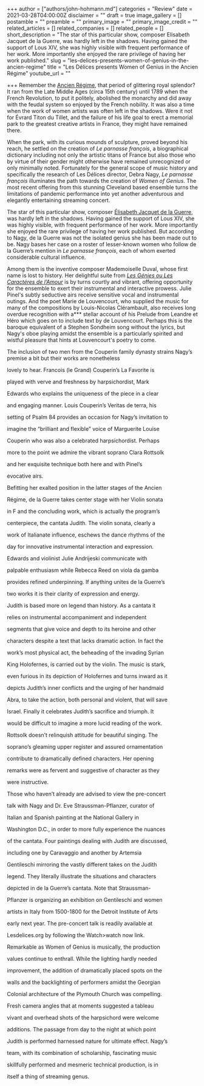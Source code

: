 +++
author = ["authors/john-hohmann.md"]
categories = "Review"
date = 2021-03-28T04:00:00Z
disclaimer = ""
draft = true
image_gallery = []
postamble = ""
preamble = ""
primary_image = ""
primary_image_credit = ""
related_articles = []
related_companies = []
related_people = []
short_description = "The star of this particular show, composer Elisabeth Jacquet de la Guerre, was hardly left in the shadows. Having gained the support of Lous XIV, she was highly visible with frequent performance of her work. More importantly she enjoyed the rare privilege of having her work published."
slug = "les-delices-presents-women-of-genius-in-the-ancien-regime"
title = "Les Délices presents Women of Genius in the Ancien Régime"
youtube_url = ""

+++
Remember the [Ancien Régime](https://en.wikipedia.org/wiki/Ancien_R%C3%A9gime), that period of glittering royal splendor? It ran from the Late Middle Ages (circa 15th century) until 1789 when the French Revolution, to put it politely, abolished the monarchy and did away with the feudal system so enjoyed by the French nobility. It was also a time when the work of women artists was often left in the shadows. Were it not for Évrard Titon du Tillet, and the failure of his life goal to erect a memorial park to the greatest creative artists in France, they might have remained there.

When the park, with its curious mounds of sculpture, proved beyond his reach, he settled on the creation of _Le parnasse françois_, a biographical dictionary including not only the artistic titans of France but also those who by virtue of their gender might otherwise have remained unrecognized or only minimally noted. Fortunately for the general scope of music history and specifically the research of Les Délices director, Debra Nagy, _Le parnasse françois_ illuminates the path towards the creation of _Women of Genius_. The most recent offering from this stunning Cleveland based ensemble turns the limitations of pandemic performance into yet another adventurous and elegantly entertaining streaming concert.

The star of this particular show, composer [Élisabeth Jacquet de la Guerre](https://en.wikipedia.org/wiki/%C3%89lisabeth_Jacquet_de_La_Guerre), was hardly left in the shadows. Having gained the support of Lous XIV, she was highly visible, with frequent performance of her work. More importantly she enjoyed the rare privilege of having her work published. But according to Nagy, de la Guerre was not the isolated genius she has been made out to be. Nagy bases her case on a roster of lesser-known women who follow de la Guerre’s mention in _Le parnasse françois_, each of whom exerted considerable cultural influence.

Among them is the inventive composer Mademoiselle Duval, whose first name is lost to history. Her delightful suite from [_Les Génies ou Les Caractéres de l’Amour_](https://imslp.org/wiki/Les_G%C3%A9nies_ou_Les_Caract%C3%A8res_de_l'amour_(Duval%2C_Mademoiselle)) is by turns courtly and vibrant, offering opportunity for the ensemble to exert their instrumental and interactive prowess. Julie Pinel's subtly seductive airs receive sensitive vocal and instrumental outings. And the poet Marie de Louvencourt, who supplied the music for many of the compositions by Louis-Nicolas Clérambault, also receives long overdue recognition with a*** stellar account of his Prelude from Leandre et Héro which goes on to include text by de Louvencourt. Perhaps this is the baroque equivalent of a Stephen Sondheim song without the lyrics, but Nagy's oboe playing amidst the ensemble is a particularly spirited and wistful pleasure that hints at Louvencourt's poetry to come.

The inclusion of two men from the Couperin family dynasty strains Nagy’s premise a bit but their works are nonetheless

lovely to hear. Francois (le Grand) Couperin’s La Favorite is

played with verve and freshness by harpsichordist, Mark

Edwards who explains the uniqueness of the piece in a clear

and engaging manner. Louis Couperin’s Veritas de terra, his

setting of Psalm 84 provides an occasion for Nagy’s invitation to

imagine the “brilliant and flexible” voice of Marguerite Louise

Couperin who was also a celebrated harpsichordist. Perhaps

more to the point we admire the vibrant soprano Clara Rottsolk

and her exquisite technique both here and with Pinel’s

evocative airs.

Befitting her exalted position in the latter stages of the Ancien

Régime, de la Guerre takes center stage with her Violin sonata

in F and the concluding work, which is actually the program’s

centerpiece, the cantata Judith. The violin sonata, clearly a

work of Italianate influence, eschews the dance rhythms of the

day for innovative instrumental interaction and expression.

Edwards and violinist Julie Andrijeski communicate with

palpable enthusiasm while Rebecca Reed on viola da gamba

provides refined underpinning. If anything unites de la Guerre’s

two works it is their clarity of expression and energy.

Judith is based more on legend than history. As a cantata it

relies on instrumental accompaniment and independent

segments that give voice and depth to its heroine and other

characters despite a text that lacks dramatic action. In fact the

work’s most physical act, the beheading of the invading Syrian

King Holofernes, is carried out by the violin. The music is stark,

even furious in its depiction of Holofernes and turns inward as it

depicts Judith’s inner conflicts and the urging of her handmaid

Abra, to take the action, both personal and violent, that will save

Israel. Finally it celebrates Judith’s sacrifice and triumph. It

would be difficult to imagine a more lucid reading of the work.

Rottsolk doesn’t relinquish attitude for beautiful singing. The

soprano’s gleaming upper register and assured ornamentation

contribute to dramatically defined characters. Her opening

remarks were as fervent and suggestive of character as they

were instructive.

Those who haven’t already are advised to view the pre-concert

talk with Nagy and Dr. Eve Straussman-Pflanzer, curator of

Italian and Spanish painting at the National Gallery in

Washington D.C., in order to more fully experience the nuances

of the cantata. Four paintings dealing with Judith are discussed,

including one by Caravaggio and another by Artemsia

Gentileschi mirroring the vastly different takes on the Judith

legend. They literally illustrate the situations and characters

depicted in de la Guerre’s cantata. Note that Straussman-

Pflanzer is organizing an exhibition on Gentileschi and women

artists in Italy from 1500-1800 for the Detroit Institute of Arts

early next year. The pre-concert talk is readily available at

Lesdelices.org by following the Watch>watch now link.

Remarkable as Women of Genius is musically, the production

values continue to enthrall. While the lighting hardly needed

improvement, the addition of dramatically placed spots on the

walls and the backlighting of performers amidst the Georgian

Colonial architecture of the Plymouth Church was compelling.

Fresh camera angles that at moments suggested a tableau

vivant and overhead shots of the harpsichord were welcome

additions. The passage from day to the night at which point

Judith is performed harnessed nature for ultimate effect. Nagy’s

team, with its combination of scholarship, fascinating music

skillfully performed and mesmeric technical production, is in

itself a thing of streaming genus.